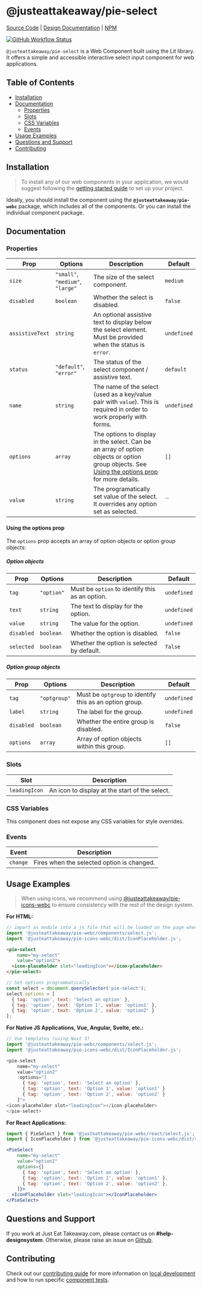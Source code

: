 # @justeattakeaway/pie-select
[Source Code](https://github.com/justeattakeaway/pie/tree/main/packages/components/pie-select) | [Design Documentation](https://pie.design/components/select-input) | [NPM](https://www.npmjs.com/package/@justeattakeaway/pie-select)

<p>
  <a href="https://www.npmjs.com/@justeattakeaway/pie-select">
    <img alt="GitHub Workflow Status" src="https://img.shields.io/npm/v/@justeattakeaway/pie-select.svg">
  </a>
</p>

`@justeattakeaway/pie-select` is a Web Component built using the Lit library. It offers a simple and accessible interactive select input component for web applications.

## Table of Contents

- [Installation](#installation)
- [Documentation](#documentation)
  - [Properties](#properties)
  - [Slots](#slots)
  - [CSS Variables](#css-variables)
  - [Events](#events)
- [Usage Examples](#usage-examples)
- [Questions and Support](#questions-and-support)
- [Contributing](#contributing)

## Installation

> To install any of our web components in your application, we would suggest following the [getting started guide](https://webc.pie.design/?path=/docs/introduction-getting-started--docs) to set up your project.

Ideally, you should install the component using the **`@justeattakeaway/pie-webc`** package, which includes all of the components. Or you can install the individual component package.

## Documentation

### Properties
| Prop           | Options                                | Description                                                                                                                                                                | Default     |
|----------------|----------------------------------------|----------------------------------------------------------------------------------------------------------------------------------------------------------------------------|-------------|
| `size`         | `"small"`, `"medium"`, `"large"`       | The size of the select component.                                                                                                                                          | `medium`    |
| `disabled`     | `boolean`                              | Whether the select is disabled.                                                                                                                                            | `false`     |
| `assistiveText`| `string`                               | An optional assistive text to display below the select element. Must be provided when the status is `error`.                                                               | `undefined` |
| `status`       | `"default"`, `"error"`                 | The status of the select component / assistive text.                                                                                                                       | `default`   |
| `name`         | `string`                               | The name of the select (used as a key/value pair with `value`). This is required in order to work properly with forms.                                                     | `undefined` |
| `options`      | `array`                                | The options to display in the select. Can be an array of option objects or option group objects. See [Using the options prop](#using-the-options-prop) for more details.   | `[]`        |
| `value`        | `string`                               | The programatically set value of the select. It overrides any option set as selected.                                                                                      | ``          |

#### Using the options prop
The `options` prop accepts an array of option objects or option group objects:

##### Option objects

| Prop       | Options        | Description                                     | Default     |
|------------|----------------|-------------------------------------------------|-------------|
| `tag`      | `"option"`     | Must be `option` to identify this as an option. | `undefined` |
| `text`     | `string`       | The text to display for the option.             | `undefined` |
| `value`    | `string`       | The value for the option.                       | `undefined` |
| `disabled` | `boolean`      | Whether the option is disabled.                 | `false`     |
| `selected` | `boolean`      | Whether the option is selected by default.      | `false`     |

##### Option group objects
| Prop       | Options      | Description                                           | Default     |
|------------|--------------|-------------------------------------------------------|-------------|
| `tag`      | `"optgroup"` | Must be `optgroup` to identify this as an option group. | `undefined` |
| `label`    | `string`     | The label for the group.                             | `undefined` |
| `disabled` | `boolean`    | Whether the entire group is disabled.                | `false`     |
| `options`  | `array`      | Array of option objects within this group.           | `[]`        |

### Slots
| Slot          | Description                                 |
|---------------|---------------------------------------------|
| `leadingIcon` | An icon to display at the start of the select. |

### CSS Variables
This component does not expose any CSS variables for style overrides.

### Events
| Event   | Description                                 |
|---------|---------------------------------------------|
| `change`| Fires when the selected option is changed.  |

## Usage Examples

> When using icons, we recommend using [@justeattakeaway/pie-icons-webc](https://www.npmjs.com/package/@justeattakeaway/pie-icons-webc) to ensure consistency with the rest of the design system.

**For HTML:**

```js
// import as module into a js file that will be loaded on the page where the component is used.
import '@justeattakeaway/pie-webc/components/select.js';
import '@justeattakeaway/pie-icons-webc/dist/IconPlaceholder.js';
```

```html
<pie-select
    name="my-select"
    value="option2">
  <icon-placeholder slot="leadingIcon"></icon-placeholder>
</pie-select>
```

```js
// Set options programmatically
const select = document.querySelector('pie-select');
select.options = [
  { tag: 'option', text: 'Select an option' },
  { tag: 'option', text: 'Option 1', value: 'option1' },
  { tag: 'option', text: 'Option 2', value: 'option2' }
];
```

**For Native JS Applications, Vue, Angular, Svelte, etc.:**

```js
// Vue templates (using Nuxt 3)
import '@justeattakeaway/pie-webc/components/select.js';
import '@justeattakeaway/pie-icons-webc/dist/IconPlaceholder.js';

<pie-select
    name="my-select"
    value="option2"
    :options="[
      { tag: 'option', text: 'Select an option' },
      { tag: 'option', text: 'Option 1', value: 'option1' }
      { tag: 'option', text: 'Option 2', value: 'option2' }
    ]">
<icon-placeholder slot="leadingIcon"></icon-placeholder>
</pie-select>
```
**For React Applications:**

```jsx
import { PieSelect } from '@justeattakeaway/pie-webc/react/select.js';
import { IconPlaceholder } from '@justeattakeaway/pie-icons-webc/dist/react/IconPlaceholder.js';

<PieSelect
    name="my-select"
    value="option2"
    options={[
      { tag: 'option', text: 'Select an option' },
      { tag: 'option', text: 'Option 1', value: 'option1' },
      { tag: 'option', text: 'Option 2', value: 'option2' },
    ]}>
  <IconPlaceholder slot="leadingIcon"></IconPlaceholder>
</PieSelect>
```

## Questions and Support

If you work at Just Eat Takeaway.com, please contact us on **#help-designsystem**. Otherwise, please raise an issue on [Github](https://github.com/justeattakeaway/pie/issues).

## Contributing

Check out our [contributing guide](https://github.com/justeattakeaway/pie/wiki/Contributing-Guide) for more information on [local development](https://github.com/justeattakeaway/pie/wiki/Contributing-Guide#local-development) and how to run specific [component tests](https://github.com/justeattakeaway/pie/wiki/Contributing-Guide#testing).
